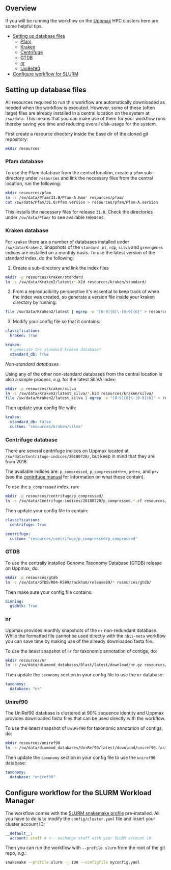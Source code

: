 ## Overview
If you will be running the workflow on the [Uppmax](https://uppmax.uu.se/) HPC clusters here are some helpful tips.

- [Setting up database files](#setting-up-database-files)
  - [Pfam](#pfam-database)
  - [Kraken](#kraken-database)
  - [Centrifuge](#centrifuge-database)
  - [GTDB](#gtdb)
  - [nr](#nr)
  - [UniRef90](#uniref90)
- [Configure workflow for SLURM](#Configure-workflow-for-the-slurm-workload-manager)

## Setting up database files
All resources required to run this workflow are automatically downloaded as needed when the workflow is executed. However, some of these (often large) files are already installed in a central location on the system at `/sw/data`. This means that you can make use of them for your workflow runs thereby saving you time and reducing overall disk-usage for the system.

First create a resource directory inside the base dir of the cloned git repository:
```bash
mkdir resources
```

### Pfam database

To use the Pfam database from the central location, create a `pfam` sub-directory under `resources` and link the necessary files from the central location, run the following:
```bash
mkdir resources/pfam
ln -s /sw/data/Pfam/31.0/Pfam-A.hmm* resources/pfam/
cat /sw/data/Pfam/31.0/Pfam.version > resources/pfam/Pfam-A.version
```

This installs the necessary files for release `31.0`. Check the directories under `/sw/data/Pfam/` to see available releases.

### Kraken database

For `kraken` there are a number of databases installed under `/sw/data/Kraken2`. Snapshots of the `standard`, `nt`, `rdp`, `silva` and `greengenes` indices are installed on a monthly basis. To use the latest version of the standard index, do the following:

1. Create a sub-directory and link the index files

```bash
mkdir -p resources/kraken/standard
ln -s /sw/data/Kraken2/latest/*.k2d resources/kraken/standard/
```

2. From a reproducibility perspective it's essential to keep track of when the index was created, so generate a version file inside your kraken directory by running:
```bash
file /sw/data/Kraken2/latest | egrep -o "[0-9]{8}\-[0-9]{6}" > resources/kraken/standard/kraken.version
```

3. Modify your config file so that it contains:

```yaml
classification:
  kraken: True

kraken:
  # generate the standard kraken database?
  standard_db: True
```

_Non-standard databases_

Using any of the other non-standard databases from the central location is also a simple process, _e.g._ for the latest SILVA index:

```bash
mkdir -p resources/kraken/silva
ln -s /sw/data/Kraken2/latest_silva/*.k2d resources/kraken/silva/
file /sw/data/Kraken2/latest_silva | egrep -o "[0-9]{8}\-[0-9]{6}" > resources/kraken/silva/kraken.version
```

Then update your config file with: 

```yaml
kraken:
  standard_db: False
  custom: "resources/kraken/silva"
```

### Centrifuge database

There are several centrifuge indices on Uppmax located at `/sw/data/Centrifuge-indices/20180720/`, but keep in mind that they are from 2018.

The available indices are: `p_compressed`, `p_compressed+h+v`, `p+h+v`, and `p+v` (see the [centrifuge manual](https://ccb.jhu.edu/software/centrifuge/manual.shtml) for information on what these contain).

To use the `p_compressed` index, run:

```bash
mkdir -p resources/centrifuge/p_compressed/
ln -s /sw/data/Centrifuge-indices/20180720/p_compressed.*.cf resources/centrifuge/p_compressed/
```
Then update your config file to contain:
```yaml
classification:
  centrifuge: True

centrifuge:
  custom: "resources/centrifuge/p_compressed/p_compressed"
```

### GTDB

To use the centrally installed Genome Taxonomy Database (GTDB) release on Uppmax, do:

```bash
mkdir -p resources/gtdb
ln -s /sw/data/GTDB/R04-RS89/rackham/release89/* resources/gtdb/
```

Then make sure your config file contains:
```yaml
binning:
  gtdbtk: True
```

### nr
Uppmax provides monthly snapshots of the `nr` non-redundant database. While the formatted file cannot be used directly with the `nbis-meta` workflow you can save time by making use of the already downloaded fasta file.

To use the latest snapshot of `nr` for taxonomic annotation of contigs, do:
```bash
mkdir resources/nr
ln -s /sw/data/diamond_databases/Blast/latest/download/nr.gz resources/nr/nr.fasta.gz
```

Then update the `taxonomy` section in your config file to use the `nr` database:
```yaml
taxonomy:
  database: "nr"
```

### Uniref90
The UniRef90 database is clustered at 90% sequence identity and Uppmax provides downloaded fasta files that can be used directly with the workflow.

To use the latest snapshot of `UniRef90` for taxonomic annotation of contigs, do:
```bash
mkdir resources/uniref90
ln -s /sw/data/diamond_databases/UniRef90/latest/download/uniref90.fasta.gz resources/uniref90/uniref90.fasta.gz
```

Then update the `taxonomy` section in your config file to use the `uniref90` database:
```yaml
taxonomy:
  database: "uniref90"
```

## Configure workflow for the SLURM Workload Manager

The workflow comes with the [SLURM snakemake profile](https://github.com/Snakemake-Profiles/slurm) pre-installed. All you have to do is to modify the `config/cluster.yaml` file and insert your cluster account ID:

```yaml
__default__:
  account: staff # <-- exchange staff with your SLURM account id
```

Then you can run the workflow with `--profile slurm` from the root of the git repo, _e.g._:

```bash
snakemake --profile slurm -j 100 --configfile myconfig.yaml
```